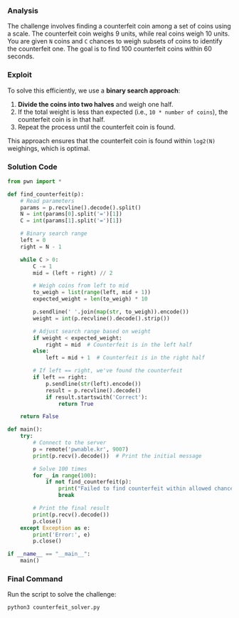 ### Analysis

The challenge involves finding a counterfeit coin among a set of coins using a scale. The counterfeit coin weighs 9 units, while real coins weigh 10 units. You are given `N` coins and `C` chances to weigh subsets of coins to identify the counterfeit one. The goal is to find 100 counterfeit coins within 60 seconds.

### Exploit

To solve this efficiently, we use a **binary search approach**:
1. **Divide the coins into two halves** and weigh one half.
2. If the total weight is less than expected (i.e., `10 * number of coins`), the counterfeit coin is in that half.
3. Repeat the process until the counterfeit coin is found.

This approach ensures that the counterfeit coin is found within `log2(N)` weighings, which is optimal.

### Solution Code

```python
from pwn import *

def find_counterfeit(p):
    # Read parameters
    params = p.recvline().decode().split()
    N = int(params[0].split('=')[1])
    C = int(params[1].split('=')[1])

    # Binary search range
    left = 0
    right = N - 1

    while C > 0:
        C -= 1
        mid = (left + right) // 2

        # Weigh coins from left to mid
        to_weigh = list(range(left, mid + 1))
        expected_weight = len(to_weigh) * 10

        p.sendline(' '.join(map(str, to_weigh)).encode())
        weight = int(p.recvline().decode().strip())

        # Adjust search range based on weight
        if weight < expected_weight:
            right = mid  # Counterfeit is in the left half
        else:
            left = mid + 1  # Counterfeit is in the right half

        # If left == right, we've found the counterfeit
        if left == right:
            p.sendline(str(left).encode())
            result = p.recvline().decode()
            if result.startswith('Correct'):
                return True

    return False

def main():
    try:
        # Connect to the server
        p = remote('pwnable.kr', 9007)
        print(p.recv().decode())  # Print the initial message

        # Solve 100 times
        for _ in range(100):
            if not find_counterfeit(p):
                print("Failed to find counterfeit within allowed chances")
                break

        # Print the final result
        print(p.recv().decode())
        p.close()
    except Exception as e:
        print('Error:', e)
        p.close()

if __name__ == "__main__":
    main()
```

### Final Command

Run the script to solve the challenge:

```bash
python3 counterfeit_solver.py
```
